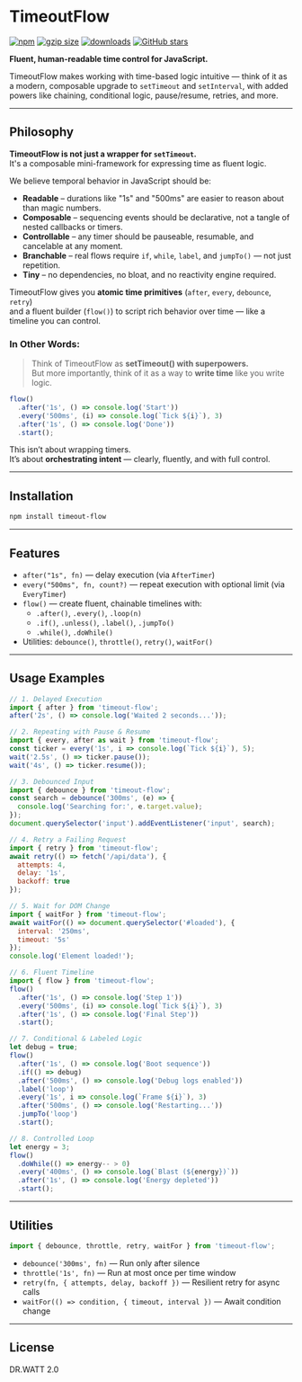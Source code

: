 # TimeoutFlow

[![npm](https://img.shields.io/npm/v//timeout-flow)](https://www.npmjs.com/package/timeout-flow)
[![gzip size](https://img.shields.io/bundlephobia/minzip//timeout-flow)](https://bundlephobia.com/package//timeout-flow)
[![downloads](https://img.shields.io/npm/dw//timeout-flow)](https://www.npmjs.com/package/timeout-flow)
[![GitHub stars](https://img.shields.io/github/stars/iWhatty/TimeoutFlow-js?style=social)](https://github.com/iWhatty/TimeoutFlow-js)


**Fluent, human-readable time control for JavaScript.**

TimeoutFlow makes working with time-based logic intuitive — think of it as a modern, composable upgrade to `setTimeout` and `setInterval`, with added powers like chaining, conditional logic, pause/resume, retries, and more.

---

##  Philosophy

**TimeoutFlow is not just a wrapper for `setTimeout`.**  
It's a composable mini-framework for expressing time as fluent logic.

We believe temporal behavior in JavaScript should be:

-  **Readable** – durations like "1s" and "500ms" are easier to reason about than magic numbers.
-  **Composable** – sequencing events should be declarative, not a tangle of nested callbacks or timers.
-  **Controllable** – any timer should be pauseable, resumable, and cancelable at any moment.
-  **Branchable** – real flows require `if`, `while`, `label`, and `jumpTo()` — not just repetition.
-  **Tiny** – no dependencies, no bloat, and no reactivity engine required.

TimeoutFlow gives you **atomic time primitives** (`after`, `every`, `debounce`, `retry`)  
and a fluent builder (`flow()`) to script rich behavior over time — like a timeline you can control.

###  In Other Words:

> Think of TimeoutFlow as **setTimeout() with superpowers.**  
> But more importantly, think of it as a way to **write time** like you write logic.

```js
flow()
  .after('1s', () => console.log('Start'))
  .every('500ms', (i) => console.log(`Tick ${i}`), 3)
  .after('1s', () => console.log('Done'))
  .start();
```

This isn’t about wrapping timers.  
It’s about **orchestrating intent** — clearly, fluently, and with full control.

---

##  Installation

```bash
npm install timeout-flow
```

---

##  Features

- `after("1s", fn)` — delay execution (via `AfterTimer`)
- `every("500ms", fn, count?)` — repeat execution with optional limit (via `EveryTimer`)
- `flow()` — create fluent, chainable timelines with:
  - `.after()`, `.every()`, `.loop(n)`
  - `.if()`, `.unless()`, `.label()`, `.jumpTo()`
  - `.while()`, `.doWhile()`
- Utilities: `debounce()`, `throttle()`, `retry()`, `waitFor()`

---

##  Usage Examples

```js
// 1. Delayed Execution
import { after } from 'timeout-flow';
after('2s', () => console.log('Waited 2 seconds...'));

// 2. Repeating with Pause & Resume
import { every, after as wait } from 'timeout-flow';
const ticker = every('1s', i => console.log(`Tick ${i}`), 5);
wait('2.5s', () => ticker.pause());
wait('4s', () => ticker.resume());

// 3. Debounced Input
import { debounce } from 'timeout-flow';
const search = debounce('300ms', (e) => {
  console.log('Searching for:', e.target.value);
});
document.querySelector('input').addEventListener('input', search);

// 4. Retry a Failing Request
import { retry } from 'timeout-flow';
await retry(() => fetch('/api/data'), {
  attempts: 4,
  delay: '1s',
  backoff: true
});

// 5. Wait for DOM Change
import { waitFor } from 'timeout-flow';
await waitFor(() => document.querySelector('#loaded'), {
  interval: '250ms',
  timeout: '5s'
});
console.log('Element loaded!');

// 6. Fluent Timeline
import { flow } from 'timeout-flow';
flow()
  .after('1s', () => console.log('Step 1'))
  .every('500ms', (i) => console.log(`Tick ${i}`), 3)
  .after('1s', () => console.log('Final Step'))
  .start();

// 7. Conditional & Labeled Logic
let debug = true;
flow()
  .after('1s', () => console.log('Boot sequence'))
  .if(() => debug)
  .after('500ms', () => console.log('Debug logs enabled'))
  .label('loop')
  .every('1s', i => console.log(`Frame ${i}`), 3)
  .after('500ms', () => console.log('Restarting...'))
  .jumpTo('loop')
  .start();

// 8. Controlled Loop
let energy = 3;
flow()
  .doWhile(() => energy-- > 0)
  .every('400ms', () => console.log(`Blast (${energy})`))
  .after('1s', () => console.log('Energy depleted'))
  .start();
```

---

##  Utilities

```js
import { debounce, throttle, retry, waitFor } from 'timeout-flow';
```

- `debounce('300ms', fn)` — Run only after silence
- `throttle('1s', fn)` — Run at most once per time window
- `retry(fn, { attempts, delay, backoff })` — Resilient retry for async calls
- `waitFor(() => condition, { timeout, interval })` — Await condition change

---

##  License

DR.WATT 2.0

